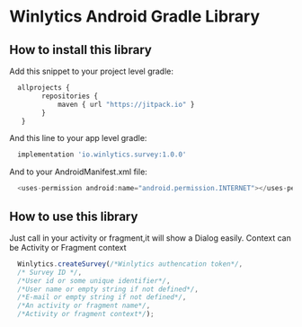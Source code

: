 # Winlytics Android Gradle Library

## How to install this library

Add this snippet to your project level gradle:

```javascript
  allprojects {
        repositories {
            maven { url "https://jitpack.io" }
        }
   }
```

And this line to your app level gradle:
```javascript
  implementation 'io.winlytics.survey:1.0.0'
```
And to your AndroidManifest.xml file:
```javascript
  <uses-permission android:name="android.permission.INTERNET"></uses-permission>
```

## How to use this library

Just call in your activity or fragment,it will show a Dialog easily.
Context can be Activity or Fragment context
```javascript
  Winlytics.createSurvey(/*Winlytics authencation token*/,
  /* Survey ID */,
  /*User id or some unique identifier*/,
  /*User name or empty string if not defined*/,
  /*E-mail or empty string if not defined*/,
  /*An activity or fragment name*/,
  /*Activity or fragment context*/);
```

